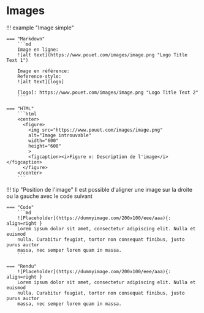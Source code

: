 # Images

!!! example "Image simple"

    === "Markdown"
        ```md
        Image en ligne:
        ![alt text](https://www.pouet.com/images/image.png "Logo Title Text 1")

        Image en référence:
        Reference-style: 
        ![alt text][logo]

        [logo]: https://www.pouet.com/images/image.png "Logo Title Text 2"
        ```

    === "HTML"
        ```html
        <center>
          <figure>
            <img src="https://www.pouet.com/images/image.png"
            alt="Image introuvable"
            width="600"
            height="600"
            >
            <figcaption><i>Figure x: Description de l'image</i></figcaption>
          </figure>
        </center>
        ```


!!! tip "Position de l'image"
    Il est possible d'aligner une image sur la droite ou la gauche avec le code suivant

    === "Code"
        ```md
        ![Placeholder](https://dummyimage.com/200x100/eee/aaa){: align=right }
        Lorem ipsum dolor sit amet, consectetur adipiscing elit. Nulla et euismod
        nulla. Curabitur feugiat, tortor non consequat finibus, justo purus auctor
        massa, nec semper lorem quam in massa.
        ```

    === "Rendu"
        ![Placeholder](https://dummyimage.com/200x100/eee/aaa){: align=right }
        Lorem ipsum dolor sit amet, consectetur adipiscing elit. Nulla et euismod
        nulla. Curabitur feugiat, tortor non consequat finibus, justo purus auctor
        massa, nec semper lorem quam in massa.
